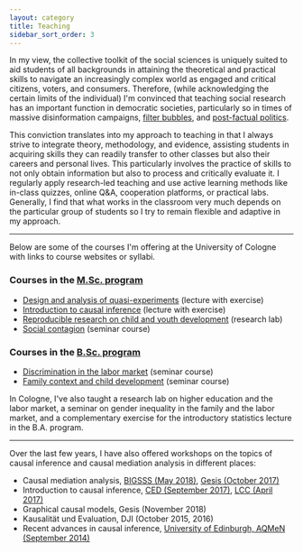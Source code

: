 ```yaml
---
layout: category
title: Teaching
sidebar_sort_order: 3
---
```


In my view, the collective toolkit of the social sciences is uniquely suited to aid students of all backgrounds in attaining the theoretical and practical skills to navigate an increasingly complex world as engaged and critical citizens, voters, and consumers. Therefore, (while acknowledging the certain limits of the individual) I'm convinced that teaching social research has an important function in democratic societies, particularly so in times of massive disinformation campaigns, [filter bubbles](https://en.wikipedia.org/wiki/Filter_bubble), and [post-factual politics](https://en.wikipedia.org/wiki/Post-truth_politics).

This conviction translates into my approach to teaching in that I always strive to integrate theory, methodology, and evidence, assisting students in acquiring skills they can readily transfer to other classes but also their careers and personal lives. This particularly involves the practice of skills to not only obtain information but also to process and critically evaluate it. I regularly apply research-led teaching and use active learning methods like in-class quizzes, online Q&A, cooperation platforms, or practical labs. Generally, I find that what works in the classroom very much depends on the particular group of students so I try to remain flexible and adaptive in my approach.

* * *

Below are some of the courses I'm offering at the University of Cologne with links to course websites or syllabi.

### Courses in the [M.Sc. program](https://www.wiso.uni-koeln.de/en/studies/master/master-sociology-and-social-research/)

* [Design and analysis of quasi-experiments](https://www.dropbox.com/s/q089ht2sqlr1jxg/syllabus.pdf?dl=0) (lecture with exercise)
* [Introduction to causal inference](/web-causal-inference/) (lecture with exercise)
* [Reproducible research on child and youth development](/web-research-lab/) (research lab)
* [Social contagion](https://www.dropbox.com/s/kzno4gcm62a24lp/syl_sc_ss16.pdf?dl=0) (seminar course)


### Courses in the [B.Sc. program](https://www.wiso.uni-koeln.de/en/studies/bachelor/social-sciences/)

* [Discrimination in the labor market](https://www.dropbox.com/s/20yuvx0emg2pkc1/syllabus.pdf?dl=0) (seminar course)
* [Family context and child development](https://www.dropbox.com/s/4heh9cgbxsawcgt/syllabus_v2.pdf?dl=0) (seminar course)

In Cologne, I've also taught a research lab on higher education and the labor market, a seminar on gender inequality in the family and the labor market, and a complementary exercise for the introductory statistics lecture in the B.A. program.

* * *

Over the last few years, I have also offered workshops on the topics of causal inference and causal mediation analysis in different places:

* Causal mediation analysis, [BIGSSS (May 2018)](https://kuehhirt.github.io/web-mediation), [Gesis (October 2017)](https://www.dropbox.com/s/6u7khp1cjy8x2pl/syl_med_gesis_17.pdf?dl=0)
* Introduction to causal inference, [CED (September 2017)](https://www.dropbox.com/s/ashfecn0lgiq9m1/syl_ci_ced_17.pdf?dl=0), [LCC (April 2017)](https://www.dropbox.com/s/9nk58jwa60m3mvr/syl_ci_lcc_17.pdf?dl=0)
* Graphical causal models, Gesis (November 2018)
* Kausalität und Evaluation, DJI (October 2015, 2016)
* Recent advances in causal inference, [University of Edinburgh, AQMeN (September 2014)](https://www.dropbox.com/s/klj5pkpxphe5bc2/syllabus.pdf?dl=0)
